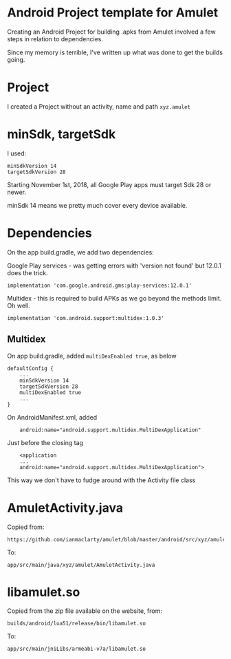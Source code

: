 # Android Project template for Amulet

Creating an Android Project for building .apks from Amulet involved a few steps in relation to dependencies.

Since my memory is terrible, I've written up what was done to get the builds going.

# Project

I created a Project without an activity, name and path `xyz.amulet`

# minSdk, targetSdk

I used:

    minSdkVersion 14
    targetSdkVersion 28

Starting November 1st, 2018, all Google Play apps must target Sdk 28 or newer.

minSdk 14 means we pretty much cover every device available.

# Dependencies

On the app build.gradle, we add two dependencies:

Google Play services - was getting errors with 'version not found' but 12.0.1 does the trick.

    implementation 'com.google.android.gms:play-services:12.0.1'
    
Multidex - this is required to build APKs as we go beyond the methods limit. Oh well.

    implementation 'com.android.support:multidex:1.0.3'

## Multidex

On app build.gradle, added `multiDexEnabled true`, as below

    defaultConfig {
        ...
        minSdkVersion 14
        targetSdkVersion 28
        multiDexEnabled true
        ...
    }

On AndroidManifest.xml, added

        android:name="android.support.multidex.MultiDexApplication"

Just before the <application> closing tag

        <application
        ...
        android:name="android.support.multidex.MultiDexApplication">

This way we don't have to fudge around with the Activity file class

# AmuletActivity.java

Copied from:
    
    https://github.com/ianmaclarty/amulet/blob/master/android/src/xyz/amulet/AmuletActivity.java

To:

    app/src/main/java/xyz/amulet/AmuletActivity.java

# libamulet.so

Copied from the zip file available on the website, from:

    builds/android/lua51/release/bin/libamulet.so

To:
    
    app/src/main/jniLibs/armeabi-v7a/libamulet.so


